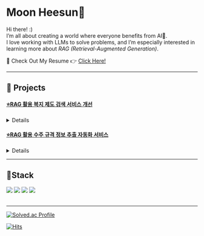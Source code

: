 # Moon Heesun🤩

Hi there! :)</br>
I’m all about creating a world where everyone benefits from AI🌿.</br>
I love working with LLMs to solve problems, and I’m especially interested in learning more about *RAG (Retrieval-Augmented Generation)*.   

📂 Check Out My Resume 👉 [Click Here!](https://my.surfit.io/w/257285212)   

***

## 📌 Projects
#### [**⭐RAG 활용 복지 제도 검색 서비스 개선**](https://github.com/SSiS-TeamB/RAG)   
<details>
   <summary>Details</summary>   
   <blockquote>(주)빅리더, 한국사회보장정보원 / 청년 AI 혁신 가드닝 프로그램 2023 / 2023.10 - 2023.12</blockquote>
      
   🗨️한국사회보장정보원에서 제공하는 복지 포털 '복지로'의 한계점을 보완하고자, RAG 시스템을 구현하여 Semantic Search가 가능하도록 함   
     
   👉 [한국 복지 제도에 대한 QA 데이터셋 생성](https://huggingface.co/datasets/Ash-Hun/Welfare-QA)   
   👉 [한국어 Embedding Model Domain Adaptation에 따른 Retriever 성능 변화 실험 진행](https://github.com/ssisOneTeam/Korean-Embedding-Model-Performance-Benchmark-for-Retriever)
</details>   

#### [**⭐RAG 활용 수주 규격 정보 추출 자동화 서비스**](https://github.com/SeAH-Besteel-RAG/RAG_before_refactoring)   
<details>
   <summary>Details</summary>   
   <blockquote>(주)빅리더, 세아베스틸 / 청년 AI 혁신 가드닝 프로그램 2023 / 2023.09 - 2023.10</blockquote>
      
   🗨️철강 제조 기업인 세아베스틸의 수많은 국내외 고객 기업으로부터 들어오는 불규칙한 양식과 언어로 작성된 수주 규격서에서 필요한 정보를 추출하는 과정을 자동화하고자, LLM을 활용하여 RAG 시스템 구축   
</details>   

***
## 🔨Stack
<div style="display:flex; flex-direction:row;">
  <div>
    <img src="https://img.shields.io/badge/Python-3776AB?style=for-the-badge&logo=Python&logoColor=white">
    <img src="https://img.shields.io/badge/LangChain-1C3C3C?style=for-the-badge&logo=LangChain&logoColor=white">
    <img src="https://img.shields.io/badge/FastAPI-009688?style=for-the-badge&logo=FastAPI&logoColor=white">
    <img src="https://img.shields.io/badge/GitHub-181717?style=for-the-badge&logo=GitHub&logoColor=white"><br>
<!--     <img src="https://img.shields.io/badge/PyTorch-EE4C2C?style=for-the-badge&logo=PyTorch&logoColor=white">
    <img src="https://img.shields.io/badge/TensorFlow-FF6F00?style=for-the-badge&logo=TensorFlow&logoColor=white"> -->
  </div>
</div><br>

***
[![Solved.ac Profile](http://mazassumnida.wtf/api/v2/generate_badge?boj=goddns0272)](https://solved.ac/goddns0272/)<br>

[![Hits](https://hits.seeyoufarm.com/api/count/incr/badge.svg?url=https%3A%2F%2Fgithub.com%2FMoonHeesun&count_bg=%235700FF&title_bg=%23000000&icon=github.svg&icon_color=%23FFFFFF&title=Hits&edge_flat=false)](https://hits.seeyoufarm.com)
